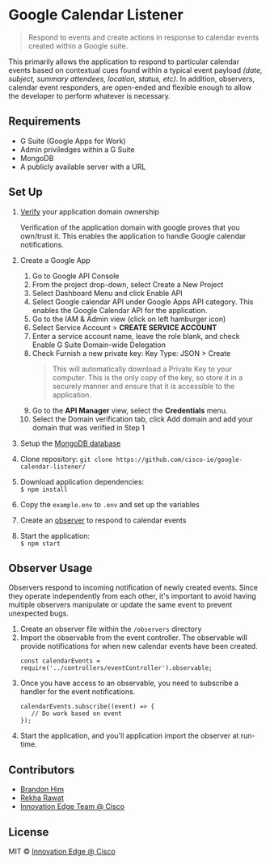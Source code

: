 # Google Calendar Listener
> Respond to events and create actions in response to calendar events created within a Google suite.

This primarily allows the application to respond to particular calendar events based on contextual cues found within a typical event payload *(date, subject, summary attendees, location, status, etc)*. In addition, observers, calendar event responders, are open-ended and flexible enough to allow the developer to perform whatever is necessary.

## Requirements
- G Suite (Google Apps for Work)
- Admin priviledges within a G Suite
- MongoDB
- A publicly available server with a URL

## Set Up
1. [Verify](https://support.google.com/webmasters/answer/35179?authuser=0) your application domain ownership
    
    Verification of the application domain with google proves that you own/trust it. This enables the application to handle Google calendar notifications.

2. Create a Google App
    1. Go to Google API Console
    2. From the project drop-down, select Create a New Project
    3. Select Dashboard Menu and click Enable API
    4. Select Google calendar API under Google Apps API category. This enables the Google Calendar API for the application.
    5. Go to the IAM & Admin view (click on left hamburger icon)
    6. Select Service Account > **CREATE SERVICE ACCOUNT**
    7. Enter a service account name, leave the role blank, and check Enable G Suite Domain-wide Delegation
    8. Check Furnish a new private key: Key Type: JSON > Create
        > This will automatically download a Private Key to your computer. This is the only copy of the key, so store it in a securely manner and ensure that it is accessible to the application.
    9. Go to the **API Manager** view, select the **Credentials** menu.
    10. Select the Domain verification tab, click Add domain and add your domain that was verified in Step 1
3. Setup the [MongoDB database](https://docs.mongodb.com/manual/installation/?jmp=footer)
4. Clone repository: `git clone https://github.com/cisco-ie/google-calendar-listener/`
5. Download application dependencies:    
    `$ npm install`
6. Copy the `example.env` to `.env` and set up the variables
7. Create an [observer](#observer-usage) to respond to calendar events
8. Start the application:    
    `$ npm start`

## Observer Usage
Observers respond to incoming notification of newly created events. Since they operate independently from each other, it's important to avoid having multiple observers manipulate or update the same event to prevent unexpected bugs.

1. Create an observer file within the `/observers` directory
2. Import the observable from the event controller. The observable will provide notifications for when new calendar events have been created.   
   ```
   const calendarEvents = require('../controllers/eventController').observable;
   ```
3. Once you have access to an observable, you need to subscribe a handler for the event notifications.
   ```
   calendarEvents.subscribe((event) => {
      // Do work based on event
   });
   ```
4. Start the application, and you'll application import the observer at run-time.

## Contributors
- [Brandon Him](https://github.com/brh55/)
- [Rekha Rawat](https://github.com/orgs/cisco-ie/people/rekharawat)
- [Innovation Edge Team @ Cisco](https://github.com/cisco-ie)

## License
MIT © [Innovation Edge @ Cisco](https://github.com/cisco-ie/google-calendar-listener)
